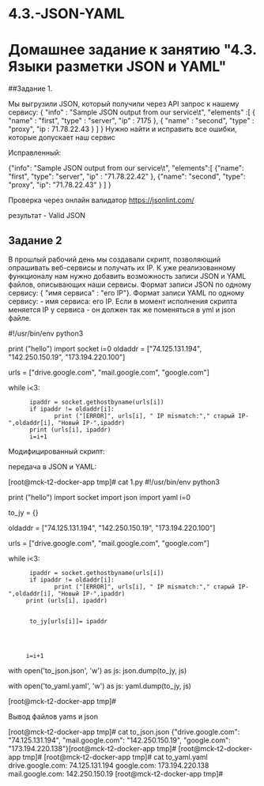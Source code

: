 # 4.3.-JSON-YAML

# Домашнее задание к занятию "4.3. Языки разметки JSON и YAML"

##Задание 1.

  Мы выгрузили JSON, который получили через API запрос к нашему сервису:
    { "info" : "Sample JSON output from our service\t",
     "elements" :[
          { "name" : "first",
         "type" : "server",
          "ip" : 7175 
          },
          { "name" : "second",
          "type" : "proxy",
         "ip : 71.78.22.43
          }
      ]
  }
  Нужно найти и исправить все ошибки, которые допускает наш сервис

  Исправленный:

  {"info": "Sample JSON output from our service\t",
     "elements":[
          {"name": "first",
          "type": "server",
         "ip" : "71.78.22.42" 
          },
         {"name": "second",
         "type": "proxy",
         "ip": "71.78.22.43"
          }
     ]
  }

  Проверка через онлайн валидатор https://jsonlint.com/

  результат - Valid JSON

## Задание 2

  В прошлый рабочий день мы создавали скрипт, позволяющий опрашивать веб-сервисы и получать их IP. 
К уже реализованному функционалу нам нужно добавить возможность записи JSON и YAML файлов, 
описывающих наши сервисы. Формат записи JSON по одному сервису: { "имя сервиса" : "его IP"}. 
Формат записи YAML по одному сервису: - имя сервиса: его IP. 
Если в момент исполнения скрипта меняется IP у сервиса - он должен так же поменяться в yml и json файле.

  #!/usr/bin/env python3
  
  print ("hello")
  import socket
  i=0
  oldaddr = ["74.125.131.194", "142.250.150.19", "173.194.220.100"]
  
  urls = ["drive.google.com", "mail.google.com", "google.com"]
  
  while i<3:
  
          ipaddr = socket.gethostbyname(urls[i])
          if ipaddr != oldaddr[i]:
                 print ("[ERROR]", urls[i], " IP mismatch:"," старый IP-",oldaddr[i], "Новый IP-",ipaddr)
          print (urls[i], ipaddr)
          i=i+1



  Модифицированный скрипт:

  передача в JSON и YAML:

  [root@mck-t2-docker-app tmp]# cat 1.py
  #!/usr/bin/env python3
  
  print ("hello")
  import socket
  import json
  import yaml
  i=0
  
  to_jy = {}

  oldaddr = ["74.125.131.194", "142.250.150.19", "173.194.220.100"]
  
  urls = ["drive.google.com", "mail.google.com", "google.com"]
  
  while i<3:
  
          ipaddr = socket.gethostbyname(urls[i])
          if ipaddr != oldaddr[i]:
                 print ("[ERROR]", urls[i], " IP mismatch:"," старый IP-",oldaddr[i], "Новый IP-",ipaddr)
         print (urls[i], ipaddr)
  
  
          to_jy[urls[i]]= ipaddr
  
  
    
  
         i=i+1
  
  
  with open('to_json.json', 'w') as js:
         json.dump(to_jy, js)
  
  with open('to_yaml.yaml', 'w') as js:
          yaml.dump(to_jy, js)
  

  [root@mck-t2-docker-app tmp]#

  
Вывод файлов yams и json 
  
  [root@mck-t2-docker-app tmp]# cat to_json.json
  {"drive.google.com": "74.125.131.194", "mail.google.com": "142.250.150.19", "google.com": "173.194.220.138"}[root@mck-t2-docker-app tmp]#
  [root@mck-t2-docker-app tmp]#
  [root@mck-t2-docker-app tmp]# cat to_yaml.yaml
  drive.google.com: 74.125.131.194
  google.com: 173.194.220.138
  mail.google.com: 142.250.150.19
  [root@mck-t2-docker-app tmp]#










